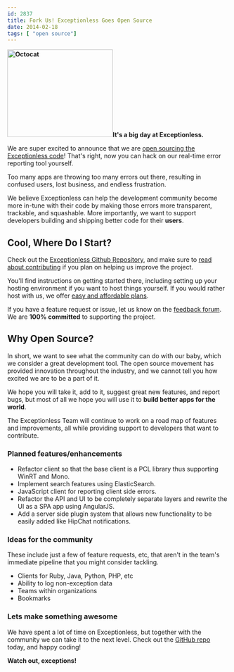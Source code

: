 ```yaml
---
id: 2837
title: Fork Us! Exceptionless Goes Open Source
date: 2014-02-18
tags: [ "open source"]
---
```

**<img loading="lazy" class="alignright  wp-image-2845" alt="Octocat" src="/assets/img/news/Octocat-300x249.png" width="240" height="199" data-id="2845" srcset="/assets/Octocat-300x249.png 300w, /assets/Octocat.png 800w" sizes="(max-width: 240px) 100vw, 240px" />It's a big day at Exceptionless.**

We are super excited to announce that we are <a title="Exceptionless on GitHub" href="https://github.com/exceptionless/Exceptionless" target="_blank">open sourcing the Exceptionless code</a>! That's right, now you can hack on our real-time error reporting tool yourself.

Too many apps are throwing too many errors out there, resulting in confused users, lost business, and endless frustration.

We believe Exceptionless can help the development community become more in-tune with their code by making those errors more transparent, trackable, and squashable. More importantly, we want to support developers building and shipping better code for their **users**.

<!--more-->

## Cool, Where Do I Start?

Check out the <a title="Exceptionless on GitHub" href="https://github.com/exceptionless/Exceptionless" target="_blank">Exceptionless Github Repository</a>, and make sure to <a title="Contributing to Exceptionless" href="https://github.com/exceptionless/Exceptionless/blob/master/CONTRIBUTING.md" target="_blank">read about contributing</a> if you plan on helping us improve the project.

You'll find instructions on getting started there, including setting up your hosting environment if you want to host things yourself. If you would rather host with us, we offer [easy and affordable plans](/pricing/).

If you have a feature request or issue, let us know on the <a title="Exceptionless Feedback Forum" href="https://exceptionless.uservoice.com/" target="_blank">feedback forum</a>. We are **100% committed** to supporting the project.

## Why Open Source?

In short, we want to see what the community can do with our baby, which we consider a great development tool. The open source movement has provided innovation throughout the industry, and we cannot tell you how excited we are to be a part of it.

We hope you will take it, add to it, suggest great new features, and report bugs, but most of all we hope you will use it to **build better apps for the world**.

The Exceptionless Team will continue to work on a road map of features and improvements, all while providing support to developers that want to contribute.

### Planned features/enhancements

* Refactor client so that the base client is a PCL library thus supporting WinRT and Mono.
* Implement search features using ElasticSearch.
* JavaScript client for reporting client side errors.
* Refactor the API and UI to be completely separate layers and rewrite the UI as a SPA app using AngularJS.
* Add a server side plugin system that allows new functionality to be easily added like HipChat notifications.

### Ideas for the community

These include just a few of feature requests, etc, that aren't in the team's immediate pipeline that you might consider tackling.

* Clients for Ruby, Java, Python, PHP, etc
* Ability to log non-exception data
* Teams within organizations
* Bookmarks

### Lets make something awesome

We have spent a lot of time on Exceptionless, but together with the community we can take it to the next level. Check out the <a title="Exceptionless on GitHub" href="https://github.com/exceptionless/Exceptionless" target="_blank">GitHub repo</a> today, and happy coding!

**Watch out, exceptions!**
